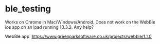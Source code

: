 # ble_testing

Works on Chrome in Mac/Windows/Android.  Does not work on the WebBle ios app on an ipad running 10.3.2. Any help?

WebBle app: https://www.greenparksoftware.co.uk/projects/webble/1.1.0
